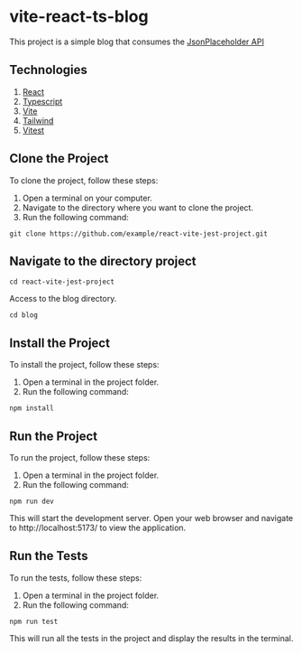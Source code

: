 # vite-react-ts-blog
This project is a simple blog that consumes the [JsonPlaceholder API](https://jsonplaceholder.typicode.com/)

## Technologies
1. [React](https://react.dev/)
2. [Typescript](https://www.typescriptlang.org/)
3. [Vite](https://vitejs.dev/)
4. [Tailwind](https://tailwindcss.com/)
5. [Vitest](https://vitest.dev/)

## Clone the Project
To clone the project, follow these steps:

1. Open a terminal on your computer.
2. Navigate to the directory where you want to clone the project.
3. Run the following command:
```
git clone https://github.com/example/react-vite-jest-project.git
```
## Navigate to the directory project
```
cd react-vite-jest-project
```
Access to the blog directory.
```
cd blog
```

## Install the Project
To install the project, follow these steps:

1. Open a terminal in the project folder.
2. Run the following command:
```
npm install
```

## Run the Project
To run the project, follow these steps:

1. Open a terminal in the project folder.
2. Run the following command:
```
npm run dev
```

This will start the development server. Open your web browser and navigate to http://localhost:5173/ to view the application.

## Run the Tests
To run the tests, follow these steps:

1. Open a terminal in the project folder.
2. Run the following command:
```
npm run test
```

This will run all the tests in the project and display the results in the terminal.
